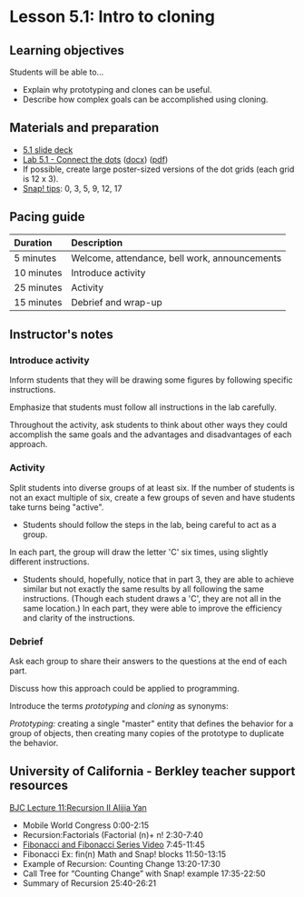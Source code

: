 # Lesson 5.1: Intro to cloning

## Learning objectives

Students will be able to...

* Explain why prototyping and clones can be useful.
* Describe how complex goals can be accomplished using cloning.

## Materials and preparation

* [5.1 slide deck](https://github.com/TEALSK12/introduction-to-computer-science/raw/master/slidedecks/TEALS%20SNAP%205.1.pptx)
* [Lab 5.1 - Connect the dots](lab_51.md) ([docx](https://github.com/TEALSK12/introduction-to-computer-science/raw/master/Unit%205%20Word/Lab%205.1%20Connect%20the%20Dots.docx)) ([pdf](https://github.com/TEALSK12/introduction-to-computer-science/raw/master/Unit%205%20PDF/Lab%205.1%20Connect%20the%20Dots.pdf))
* If possible, create large poster-sized versions of the dot grids (each grid is 12 x 3).
* [Snap! tips][]: 0, 3, 5, 9, 12, 17

## Pacing guide

| Duration  | Description                                   |
| :--------- | :--------------------------------------------- |
| 5 minutes | Welcome, attendance, bell work, announcements |
| 10 minutes | Introduce activity |
| 25 minutes | Activity |
| 15 minutes | Debrief and wrap-up|

## Instructor's notes

### Introduce activity

Inform students that they will be drawing some figures by following specific instructions.

Emphasize that students must follow all instructions in the lab carefully.

Throughout the activity, ask students to think about other ways they could accomplish the same goals and the advantages and disadvantages of each approach.

### Activity

Split students into diverse groups of at least six.  If the number of students is not an exact multiple of six, create a few groups of seven and have students take turns being "active".

* Students should follow the steps in the lab, being careful to act as a group.

In each part, the group will draw the letter 'C' six times, using slightly different instructions.

* Students should, hopefully, notice that in part 3, they are able to achieve similar but not exactly the same results by all following the same instructions.  (Though each student draws a 'C', they are not all in the same location.)  In each part, they were able to improve the efficiency and clarity of the instructions.

### Debrief

Ask each group to share their answers to the questions at the end of each part.

Discuss how this approach could be applied to programming.

Introduce the terms _prototyping_ and _cloning_ as synonyms:

_Prototyping:_ creating a single "master" entity that defines the behavior for a group of objects, then creating many copies of the prototype to duplicate the behavior.

## University of California - Berkley teacher support resources

[BJC Lecture 11:Recursion II Alijia Yan](https://www.youtube.com/watch?v=w2d_snYBLeY&index=11&list=PLA4F0F0CA4A3EE7F4)

* Mobile World Congress 0:00-2:15
* Recursion:Factorials (Factorial (n)+ n! 2:30-7:40
* [Fibonacci and Fibonacci Series Video](http://www.youtube.com/watch?v=w2d_snYBLeY&t=7m45s)  7:45-11:45
* Fibonacci Ex: fin(n) Math and Snap! blocks 11:50-13:15
* Example of Recursion: Counting Change 13:20-17:30
* Call Tree for “Counting Change” with Snap! example 17:35-22:50
* Summary of Recursion 25:40-26:21

[Snap! tips]: https://github.com/TEALSK12/introduction-to-computer-science/blob/master/Snap%20Tips.docx?raw=true
